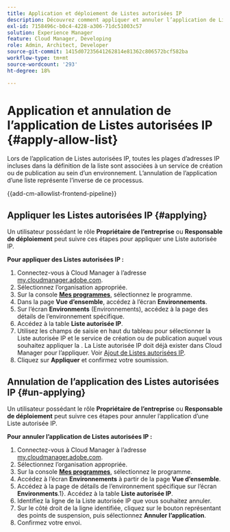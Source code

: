 ```yaml
---
title: Application et déploiement de Listes autorisées IP
description: Découvrez comment appliquer et annuler l’application de Listes autorisées IP à des environnements Cloud Manager.
exl-id: 7158496c-b0c4-4228-a306-71dc51003c57
solution: Experience Manager
feature: Cloud Manager, Developing
role: Admin, Architect, Developer
source-git-commit: 1415d07235641262814e81362c806572bcf582ba
workflow-type: tm+mt
source-wordcount: '293'
ht-degree: 18%

---
```



# Application et annulation de l’application de Listes autorisées IP {#apply-allow-list}

Lors de l’application de Listes autorisées IP, toutes les plages d’adresses IP incluses dans la définition de la liste sont associées à un service de création ou de publication au sein d’un environnement. L’annulation de l’application d’une liste représente l’inverse de ce processus.

{{add-cm-allowlist-frontend-pipeline}}

## Appliquer les Listes autorisées IP {#applying}

Un utilisateur possédant le rôle **Propriétaire de l’entreprise** ou **Responsable de déploiement** peut suivre ces étapes pour appliquer une Liste autorisée IP.

**Pour appliquer des Listes autorisées IP :**

1. Connectez-vous à Cloud Manager à l’adresse [my.cloudmanager.adobe.com](https://my.cloudmanager.adobe.com/).
1. Sélectionnez l’organisation appropriée.
1. Sur la console **[Mes programmes](/help/implementing/cloud-manager/navigation.md#my-programs)**, sélectionnez le programme.
1. Dans la page **Vue d’ensemble**, accédez à l’écran **Environnements**.
1. Sur l’écran **Environments** (Environnements), accédez à la page des détails de l’environnement spécifique.
1. Accédez à la table **Liste autorisée IP**.
1. Utilisez les champs de saisie en haut du tableau pour sélectionner la Liste autorisée IP et le service de création ou de publication auquel vous souhaitez appliquer la .
La Liste autorisée IP doit déjà exister dans Cloud Manager pour l’appliquer. Voir [Ajout de Listes autorisées IP](/help/implementing/cloud-manager/ip-allow-lists/add-ip-allow-lists.md).
1. Cliquez sur **Appliquer** et confirmez votre soumission.

## Annulation de l’application des Listes autorisées IP {#un-applying}

Un utilisateur possédant le rôle **Propriétaire de l’entreprise** ou **Responsable de déploiement** peut suivre ces étapes pour annuler l’application d’une Liste autorisée IP.

**Pour annuler l’application de Listes autorisées IP :**

1. Connectez-vous à Cloud Manager à l’adresse [my.cloudmanager.adobe.com](https://my.cloudmanager.adobe.com/).
1. Sélectionnez l’organisation appropriée.
1. Sur la console **[Mes programmes](/help/implementing/cloud-manager/navigation.md#my-programs)**, sélectionnez le programme.
1. Accédez à l’écran **Environnements** à partir de la page **Vue d’ensemble**.
1. Accédez à la page de détails de l’environnement spécifique sur l’écran **Environments**.1}. Accédez à la table **Liste autorisée IP**.
1. Identifiez la ligne de la Liste autorisée IP que vous souhaitez annuler.
1. Sur le côté droit de la ligne identifiée, cliquez sur le bouton représentant des points de suspension, puis sélectionnez **Annuler l’application**.
1. Confirmez votre envoi.
